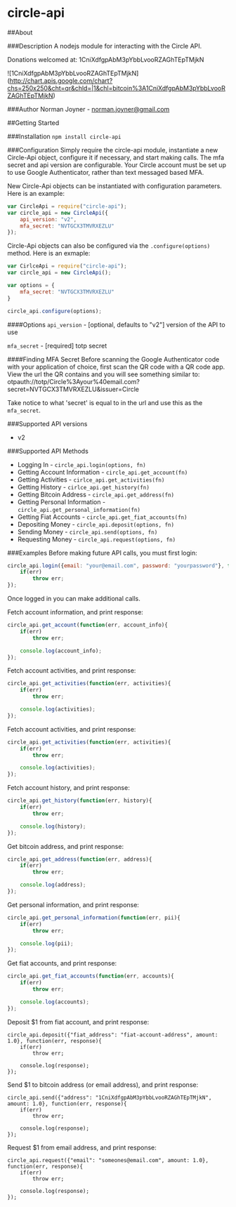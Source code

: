 circle-api
====================

##About

###Description
A nodejs module for interacting with the Circle API.

Donations welcomed at: 1CniXdfgpAbM3pYbbLvooRZAGhTEpTMjkN

![1CniXdfgpAbM3pYbbLvooRZAGhTEpTMjkN]
(http://chart.apis.google.com/chart?chs=250x250&cht=qr&chld=|1&chl=bitcoin%3A1CniXdfgpAbM3pYbbLvooRZAGhTEpTMjkN)

###Author
Norman Joyner - norman.joyner@gmail.com

##Getting Started

###Installation
```npm install circle-api```

###Configuration
Simply require the circle-api module, instantiate a new Circle-Api object, configure it if necessary, and start making calls. The mfa secret and api version are configurable. Your Circle account must be set up to use Google Authenticator, rather than text messaged based MFA.

New Circle-Api objects can be instantiated with configuration parameters. Here is an example:
```javascript
var CircleApi = require("circle-api");
var circle_api = new CircleApi({
    api_version: "v2",
    mfa_secret: "NVTGCX3TMVRXEZLU"
});
```

Circle-Api objects can also be configured via the ```.configure(options)``` method. Here is an exmaple:
```javascript
var CirlceApi = require("circle-api");
var circle_api = new CircleApi();

var options = {
    mfa_secret: "NVTGCX3TMVRXEZLU"
}

circle_api.configure(options);
```

####Options
```api_version``` - [optional, defaults to "v2"] version of the API to use

```mfa_secret``` - [required] totp secret

####Finding MFA Secret
Before scanning the Google Authenticator code with your application of choice, first scan the QR code with a QR code app. View the url the QR contains and you will see something similar to: otpauth://totp/Circle%3Ayour%40email.com?secret=NVTGCX3TMVRXEZLU&issuer=Circle

Take notice to what 'secret' is equal to in the url and use this as the ```mfa_secret```.

###Supported API versions
* v2

###Supported API Methods
* Logging In - ```circle_api.login(options, fn)```
* Getting Account Information - ```circle_api.get_account(fn)```
* Getting Activities - ```cirlce_api.get_activities(fn)```
* Getting History - ```cirlce_api.get_history(fn)```
* Getting Bitcoin Address - ```circle_api.get_address(fn)```
* Getting Personal Information - ```circle_api.get_personal_information(fn)```
* Getting Fiat Accounts - ```circle_api.get_fiat_accounts(fn)```
* Depositing Money - ```circle_api.deposit(options, fn)```
* Sending Money - ```circle_api.send(options, fn)```
* Requesting Money - ```circle_api.request(options, fn)```

###Examples
Before making future API calls, you must first login:
```javascript
circle_api.login({email: "your@email.com", password: "yourpassword"}, function(err){
    if(err)
        throw err;
});
```

Once logged in you can make additional calls.

Fetch account information, and print response:
```javascript
circle_api.get_account(function(err, account_info){
    if(err)
        throw err;

    console.log(account_info);
});
```

Fetch account activities, and print response:
```javascript
circle_api.get_activities(function(err, activities){
    if(err)
        throw err;

    console.log(activities);
});
```

Fetch account activities, and print response:
```javascript
circle_api.get_activities(function(err, activities){
    if(err)
        throw err;

    console.log(activities);
});
```

Fetch account history, and print response:
```javascript
circle_api.get_history(function(err, history){
    if(err)
        throw err;

    console.log(history);
});
```

Get bitcoin address, and print response:
```javascript
circle_api.get_address(function(err, address){
    if(err)
        throw err;

    console.log(address);
});
```

Get personal information, and print response:
```javascript
circle_api.get_personal_information(function(err, pii){
    if(err)
        throw err;

    console.log(pii);
});
```

Get fiat accounts, and print response:
```javascript
circle_api.get_fiat_accounts(function(err, accounts){
    if(err)
        throw err;

    console.log(accounts);
});
```

Deposit $1 from fiat account, and print response:
```
circle_api.deposit({"fiat_address": "fiat-account-address", amount: 1.0}, function(err, response){
    if(err)
        throw err;

    console.log(response);
});
```

Send $1 to bitcoin address (or email address), and print response:
```
circle_api.send({"address": "1CniXdfgpAbM3pYbbLvooRZAGhTEpTMjkN", amount: 1.0}, function(err, response){
    if(err)
        throw err;

    console.log(response);
});
```

Request $1 from email address, and print response:
```
circle_api.request({"email": "someones@email.com", amount: 1.0}, function(err, response){
    if(err)
        throw err;

    console.log(response);
});
```
